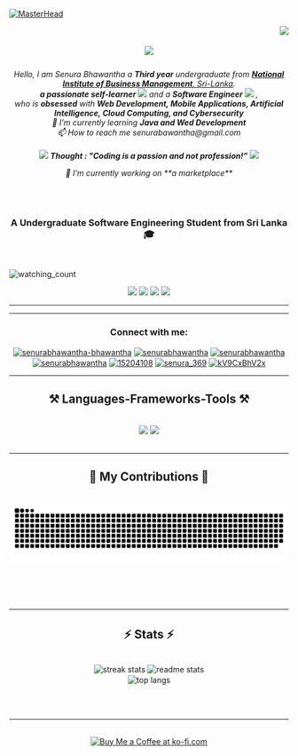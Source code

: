 [![MasterHead](https://user-images.githubusercontent.com/22107794/139580686-887df369-edb8-4bc8-b607-4fbf6d7e4866.gif)](https://rishavchanda.io)

<img align="right" src="https://visitor-badge.laobi.icu/badge?page_id=senurabhawantha.senurabhawantha" />

<h1 align="center">
    <img src="https://readme-typing-svg.herokuapp.com/?font=Righteous&size=35&center=true&vCenter=true&width=500&height=70&duration=4000&lines=Hi+There!+👋;+I'm+Senura+Bhawantha!;" />
</h1>

 <p align="center">
  <em>
    Hello, I am Senura Bhawantha a <b>Third year</b> undergraduate from <a href="https://www.nibm.lk/"> <b>National Institute of Business Management</b>, Sri-Lanka</a>. <br>
    <b>a passionate self-learner</b> <img src="https://github.com/TheDudeThatCode/TheDudeThatCode/blob/master/Assets/Developer.gif" width="30px"> and a <b>Software Engineer</b>&nbsp;<img src="https://github.com/TheDudeThatCode/TheDudeThatCode/blob/master/Assets/Designer.gif" width="36px">&nbsp,<br>who is <b>obsessed</b>
    with <b>Web Development, Mobile Applications, Artificial Intelligence, Cloud Computing, and Cybersecurity</b><br>
      🌱 I’m currently learning <b>Java and Wed Development</b><br>
      📫 How to reach me senurabawantha@gmail.com <br>
  </em> 
  <br>
  <img src="https://media.giphy.com/media/gH3LO09IOiZIqePwv9/giphy.gif" width="50" /> <b><i align="center">Thought : "Coding is a passion and not profession!”</i></b> <img src="https://media.giphy.com/media/qjqUcgIyRjsl2/giphy.gif" width="50" />
     <p align="center">
  <em>
    🔭 I’m currently working on **a marketplace** <br>
    
  </em> 
  
</p>
<br><br>

<h3 align="center" font=Righteou>A Undergraduate Software Engineering Student from Sri Lanka 🎓</h3>

<br/>

<div align="center">
 
 

 </div>

<p align="left"> 
<img src="https://komarev.com/ghpvc/?username=senurabhawanthae&color=brightgreen" alt="watching_count" />
 </p>
 <p align="center">
<img src="https://img.shields.io/badge/Age-26-blue" />
  <img src="https://img.shields.io/badge/Focus-Machine%20Learning-brightgreen" />
  <img src="https://img.shields.io/badge/Lives-Sri%20Lanka-success" />
  <img src="https://img.shields.io/badge/Languages-English%20%26%20Sinhala-brightgreen" />
</p>
<hr>

 <hr/>



 <h3 align="center">Connect with me:</h3>
<p align="center">
<a href="https://linkedin.com/in/senura-bhawantha/" target="blank"><img align="center" src="https://raw.githubusercontent.com/rahuldkjain/github-profile-readme-generator/master/src/images/icons/Social/linked-in-alt.svg" alt="senurabhawantha-bhawantha" height="30" width="40" /></a>
<a href="https://fb.com/senura.bawantha" target="blank"><img align="center" src="https://raw.githubusercontent.com/rahuldkjain/github-profile-readme-generator/master/src/images/icons/Social/facebook.svg" alt="senurabhawantha" height="30" width="40" /></a>
<a href="https://www.instagram.com/senurabhawantha/" target="blank"><img align="center" src="https://raw.githubusercontent.com/rahuldkjain/github-profile-readme-generator/master/src/images/icons/Social/instagram.svg" alt="senurabhawantha" height="30" width="40" /></a>
<a href="https://x.com/senurabhawantha" target="blank"><img align="center" src="https://raw.githubusercontent.com/rahuldkjain/github-profile-readme-generator/master/src/images/icons/Social/twitter.svg" alt="senurabhawantha" height="30" width="40" /></a>
<a href="https://stackoverflow.com/users/15204108" target="blank"><img align="center" src="https://raw.githubusercontent.com/rahuldkjain/github-profile-readme-generator/master/src/images/icons/Social/stack-overflow.svg" alt="15204108" height="30" width="40" /></a>
<a href="https://www.hackerrank.com/senura_369" target="blank"><img align="center" src="https://raw.githubusercontent.com/rahuldkjain/github-profile-readme-generator/master/src/images/icons/Social/hackerrank.svg" alt="senura_369" height="30" width="40" /></a>
<a href="https://discord.gg/kV9CxBhV2x" target="blank"><img align="center" src="https://raw.githubusercontent.com/rahuldkjain/github-profile-readme-generator/master/src/images/icons/Social/discord.svg" alt="kV9CxBhV2x" height="30" width="40" /></a>

</p>

 <hr/>
 
<h2 align="center">⚒️ Languages-Frameworks-Tools ⚒️</h2>
<br/>
<div align="center">
    <img src="https://skillicons.dev/icons?i=react,bootstrap,mui,html,css,vscode,github,figma,tailwind,git,r" />
    <img src="https://skillicons.dev/icons?i=nodejs,python,javascript,typescript,express,firebase,mongodb,c,java,nextjs,mysql,flask" /><br>
</div>

<br/>
<hr/>

<div align="center">
  <h2>🐍 My Contributions 🐍</h2>
  <br>
  <img alt="snake eating my contributions" src="https://raw.githubusercontent.com/salesp07/salesp07/output/github-contribution-grid-snake.svg" />
  
  <br/><br/><br/>
</div>

<hr/>

<h2 align="center">⚡ Stats ⚡</h2>
<br>
<div align=center>
  <img width=390 src="https://github-readme-streak-stats-salesp07.vercel.app/?user=salesp07&count_private=true&theme=react&border_radius=10" alt="streak stats"/>
  <img width=390 src="https://github-readme-stats-salesp07.vercel.app/api?username=salesp07&count_private=true&show_icons=true&theme=react&rank_icon=github&border_radius=10" alt="readme stats" />
  <br/>
  <img width=325 align="center" src="https://github-readme-stats-salesp07.vercel.app/api/top-langs/?username=salesp07&hide=HTML&langs_count=8&layout=compact&theme=react&border_radius=10&size_weight=0.5&count_weight=0.5&exclude_repo=github-readme-stats" alt="top langs" />
</div>

<br/><br/>

<hr/>

<br/>

<div align="center">
<a href='https://ko-fi.com/V7V4RAK9C' target='_blank'><img height='64' style='border:0px;height:64px;' src='https://storage.ko-fi.com/cdn/kofi1.png?v=3' border='0' alt='Buy Me a Coffee at ko-fi.com' /></a>
</div>

<br/>
